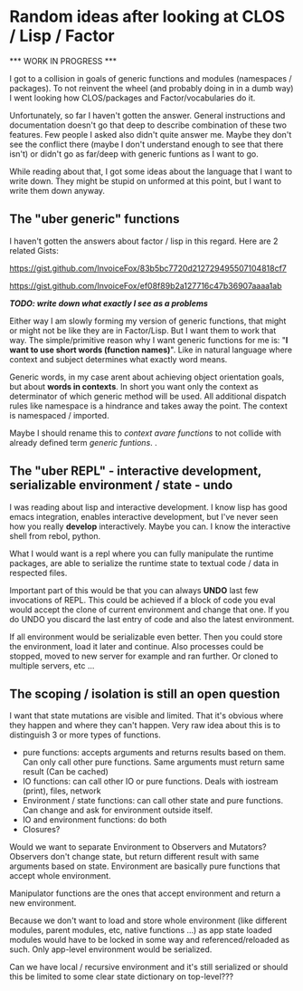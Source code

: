 # Random ideas after looking at CLOS / Lisp / Factor

*** WORK IN PROGRESS ***

I got to a collision in goals of generic functions and modules (namespaces / packages). To not reinvent the wheel (and probably doing in in a dumb way) I went looking how CLOS/packages and Factor/vocabularies do it.

Unfortunately, so far I haven't gotten the answer. General instructions and documentation doesn't go that deep to describe combination of these two features. 
Few people I asked also didn't quite answer me. Maybe they don't see the conflict there (maybe I don't understand enough to see
that there isn't) or didn't go as far/deep with generic funtions as I want to go.

While reading about that, I got some ideas about the language that I want to write down. They might be stupid on unformed at this point, but I want to write them down anyway.

## The "uber generic" functions

I haven't gotten the answers about factor / lisp in this regard. Here are 2 related Gists:

https://gist.github.com/InvoiceFox/83b5bc7720d212729495507104818cf7

https://gist.github.com/InvoiceFox/ef08f89b2a127716c47b36907aaaa1ab

***TODO: write down what exactly I see as a problems***

Either way I am slowly forming my version of generic functions, that might or might not be like they are in Factor/Lisp. But I want them to work that way. The simple/primitive reason why I want generic functions for me is: "**I want to use short words (function names)**". Like in natural language where context and subject determines what exactly word means.

Generic words, in my case arent about achieving object orientation goals, but about **words in contexts**. In short you want only 
the context as determinator of which generic method will be used. All additional dispatch rules like namespace is a hindrance and takes away the point. The context is namespaced / imported.

Maybe I should rename this to *context avare functions* to not collide with already defined term *generic funtions*.
.

## The "uber REPL" - interactive development, serializable environment / state - undo

I was reading about lisp and interactive development. I know lisp has good emacs integration, enables interactive development, but I've never seen how you really **develop** interactively. Maybe you can. I know the interactive shell from rebol, python.

What I would want is a repl where you can fully manipulate the runtime packages, are able to serialize the runtime state to textual code / data in respected files.

Important part of this would be that you can always **UNDO** last few invocations of REPL. This could be achieved if a block of code you eval would accept the clone of current environment and change that one. If you do UNDO you discard the last entry of code and also the latest environment.

If all environment would be serializable even better. Then you could store the environment, load it later and continue. Also
processes could be stopped, moved to new server for example and ran further. Or cloned to multiple servers, etc ...

## The scoping / isolation is still an open question

I want that state mutations are visible and limited. That it's obvious where they happen and where they can't happen. Very raw idea about this is to distinguish 3 or more types of functions. 
 
 * pure functions: accepts arguments and returns results based on them. Can only call other pure functions. Same arguments must return same result (Can be cached)
 * IO functions: can call other IO or pure functions. Deals with iostream (print), files, network
 * Environment / state  functions: can call other state and pure functions. Can change and ask for environment outside itself.
 * IO and environment functions: do both  
 * Closures?
 
Would we want to separate Environment to Observers and Mutators? Observers don't change state, but return different result with
same arguments based on state. Environment are basically pure functions that accept whole environment.

Manipulator functions are the ones that accept environment and return a new environment.

Because we don't want to load and store whole environment (like different modules, parent modules, etc, native functions ...) as app state loaded modules would have to be locked in some way and referenced/reloaded as such. Only app-level environment would be serialized.

Can we have local / recursive environment and it's still serialized or should this be limited to some clear state dictionary on top-level???



